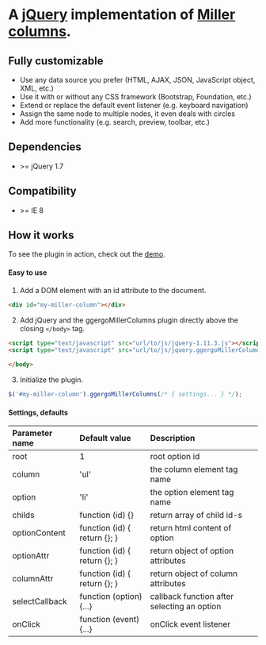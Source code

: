 # A [jQuery](http://jquery.com) implementation of [Miller columns](http://en.wikipedia.org/wiki/Miller_columns).

## Fully customizable
* Use any data source you prefer (HTML, AJAX, JSON, JavaScript object, XML, etc.)
* Use it with or without any CSS framework (Bootstrap, Foundation, etc.)
* Extend or replace the default event listener (e.g. keyboard navigation)
* Assign the same node to multiple nodes, it even deals with circles
* Add more functionality (e.g. search, preview, toolbar, etc.)

## Dependencies
* \>= jQuery 1.7

## Compatibility
* \>= IE 8

## How it works
To see the plugin in action, check out the [demo](http://ggergo.com/jquery-miller-columns).

#### Easy to use
1. Add a DOM element with an id attribute to the document.

```html
<div id="my-miller-column"></div>
```

2. Add jQuery and the ggergoMillerColumns plugin directly above the closing `</body>` tag.

```html
<script type="text/javascript" src="url/to/js/jquery-1.11.3.js"></script>
<script type="text/javascript" src="url/to/js/jquery.ggergoMillerColumns.js"></script>

</body>
```

3. Initialize the plugin.

```javascript
$('#my-miller-column').ggergoMillerColumns(/* { settings... } */);
```

#### Settings, defaults
| Parameter name | Default value                | Description                                 |
|:-------------- |:---------------------------- |:------------------------------------------- |
| root           | 1                            | root option id                              |
| column         | 'ul'                         | the column element tag name                 |
| option         | 'li'                         | the option element tag name                 |
| childs         | function (id) {}             | return array of child id-s                  |
| optionContent  | function (id) { return {}; } | return html content of option               |
| optionAttr     | function (id) { return {}; } | return object of option attributes          |
| columnAttr     | function (id) { return {}; } | return object of column attributes          |
| selectCallback | function (option) {...}      | callback function after selecting an option |
| onClick        | function (event) {...}       | onClick event listener                      |